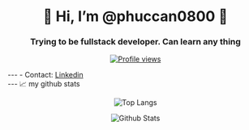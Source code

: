 
<h1 align="center">👋 Hi, I’m @phuccan0800 👋</h1>
<h3 align="center">Trying to be fullstack developer. Can learn any thing </h3>
<p align="center">
  <a href="https://github.com/phuccan0800"><img src="https://komarev.com/ghpvc/?username=phuccan0800&style=flat-square" alt="Profile views"/></a>
</p>
---
- Contact:
<a align="center" href="https://www.linkedin.com/in/phuccan0800">Linkedin
</a> <br>
---
📈 my github stats
<p align="center">
  <img src="https://github-readme-stats.vercel.app/api/top-langs/?username=phuccan0800&theme=algolia&layout=compact" alt="Top Langs"/>
</p>
<p align="center"> <img src="https://github-readme-stats.vercel.app/api?username=phuccan0800&show_icons=true&theme=gotham" alt="Github Stats" />
